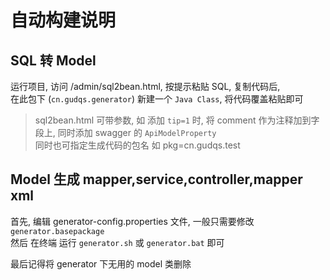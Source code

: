 # 自动构建说明

## SQL 转 Model
运行项目, 访问 /admin/sql2bean.html, 按提示粘贴 SQL, 复制代码后,  
在此包下 (`cn.gudqs.generator`) 新建一个 `Java Class`, 将代码覆盖粘贴即可

> sql2bean.html 可带参数, 如 添加 `tip=1` 时, 将 comment 作为注释加到字段上, 同时添加 swagger 的 `ApiModelProperty`  
同时也可指定生成代码的包名 如 pkg=cn.gudqs.test

## Model 生成 mapper,service,controller,mapper xml
首先, 编辑 generator-config.properties 文件, 一般只需要修改 `generator.basepackage`  
然后 在终端 运行 `generator.sh` 或 `generator.bat` 即可

最后记得将 generator 下无用的 model 类删除